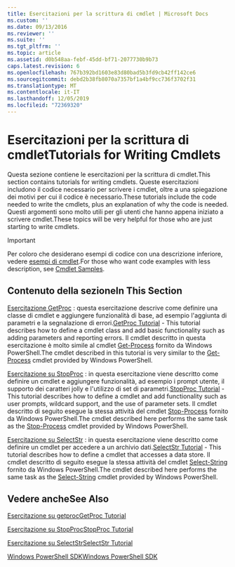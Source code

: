 ```yaml
---
title: Esercitazioni per la scrittura di cmdlet | Microsoft Docs
ms.custom: ''
ms.date: 09/13/2016
ms.reviewer: ''
ms.suite: ''
ms.tgt_pltfrm: ''
ms.topic: article
ms.assetid: d0b548aa-febf-45dd-bf71-2077730b9b73
caps.latest.revision: 6
ms.openlocfilehash: 767b392bd1603e83d80bad5b3fd9cb42ff142ce6
ms.sourcegitcommit: debd2b38fb8070a7357bf1a4bf9cc736f3702f31
ms.translationtype: MT
ms.contentlocale: it-IT
ms.lasthandoff: 12/05/2019
ms.locfileid: "72369320"
---
```

# <a name="tutorials-for-writing-cmdlets"></a><span data-ttu-id="878eb-102">Esercitazioni per la scrittura di cmdlet</span><span class="sxs-lookup"><span data-stu-id="878eb-102">Tutorials for Writing Cmdlets</span></span>

<span data-ttu-id="878eb-103">Questa sezione contiene le esercitazioni per la scrittura di cmdlet.</span><span class="sxs-lookup"><span data-stu-id="878eb-103">This section contains tutorials for writing cmdlets.</span></span> <span data-ttu-id="878eb-104">Queste esercitazioni includono il codice necessario per scrivere i cmdlet, oltre a una spiegazione dei motivi per cui il codice è necessario.</span><span class="sxs-lookup"><span data-stu-id="878eb-104">These tutorials include the code needed to write the cmdlets, plus an explanation of why the code is needed.</span></span> <span data-ttu-id="878eb-105">Questi argomenti sono molto utili per gli utenti che hanno appena iniziato a scrivere cmdlet.</span><span class="sxs-lookup"><span data-stu-id="878eb-105">These topics will be very helpful for those who are just starting to write cmdlets.</span></span>

> [!IMPORTANT]
> <span data-ttu-id="878eb-106">Per coloro che desiderano esempi di codice con una descrizione inferiore, vedere [esempi di cmdlet](./cmdlet-samples.md).</span><span class="sxs-lookup"><span data-stu-id="878eb-106">For those who want code examples with less description, see [Cmdlet Samples](./cmdlet-samples.md).</span></span>

## <a name="in-this-section"></a><span data-ttu-id="878eb-107">Contenuto della sezione</span><span class="sxs-lookup"><span data-stu-id="878eb-107">In This Section</span></span>

<span data-ttu-id="878eb-108">[Esercitazione GetProc](./getproc-tutorial.md) : questa esercitazione descrive come definire una classe di cmdlet e aggiungere funzionalità di base, ad esempio l'aggiunta di parametri e la segnalazione di errori.</span><span class="sxs-lookup"><span data-stu-id="878eb-108">[GetProc Tutorial](./getproc-tutorial.md) - This tutorial describes how to define a cmdlet class and add basic functionality such as adding parameters and reporting errors.</span></span> <span data-ttu-id="878eb-109">Il cmdlet descritto in questa esercitazione è molto simile al cmdlet [Get-Process](/powershell/module/Microsoft.PowerShell.Management/Get-Process) fornito da Windows PowerShell.</span><span class="sxs-lookup"><span data-stu-id="878eb-109">The cmdlet described in this tutorial is very similar to the [Get-Process](/powershell/module/Microsoft.PowerShell.Management/Get-Process) cmdlet provided by Windows PowerShell.</span></span>

<span data-ttu-id="878eb-110">[Esercitazione su StopProc](./stopproc-tutorial.md) : in questa esercitazione viene descritto come definire un cmdlet e aggiungere funzionalità, ad esempio i prompt utente, il supporto dei caratteri jolly e l'utilizzo di set di parametri.</span><span class="sxs-lookup"><span data-stu-id="878eb-110">[StopProc Tutorial](./stopproc-tutorial.md) - This tutorial describes how to define a cmdlet and add functionality such as user prompts, wildcard support, and the use of parameter sets.</span></span> <span data-ttu-id="878eb-111">Il cmdlet descritto di seguito esegue la stessa attività del cmdlet [Stop-Process](/powershell/module/Microsoft.PowerShell.Management/Stop-Process) fornito da Windows PowerShell.</span><span class="sxs-lookup"><span data-stu-id="878eb-111">The cmdlet described here performs the same task as the [Stop-Process](/powershell/module/Microsoft.PowerShell.Management/Stop-Process) cmdlet provided by Windows PowerShell.</span></span>

<span data-ttu-id="878eb-112">[Esercitazione su SelectStr](./selectstr-tutorial.md) : in questa esercitazione viene descritto come definire un cmdlet per accedere a un archivio dati.</span><span class="sxs-lookup"><span data-stu-id="878eb-112">[SelectStr Tutorial](./selectstr-tutorial.md) - This tutorial describes how to define a cmdlet that accesses a data store.</span></span> <span data-ttu-id="878eb-113">Il cmdlet descritto di seguito esegue la stessa attività del cmdlet [Select-String](/powershell/module/microsoft.powershell.utility/select-string) fornito da Windows PowerShell.</span><span class="sxs-lookup"><span data-stu-id="878eb-113">The cmdlet described here performs the same task as the [Select-String](/powershell/module/microsoft.powershell.utility/select-string) cmdlet provided by Windows PowerShell.</span></span>

## <a name="see-also"></a><span data-ttu-id="878eb-114">Vedere anche</span><span class="sxs-lookup"><span data-stu-id="878eb-114">See Also</span></span>

[<span data-ttu-id="878eb-115">Esercitazione su getproc</span><span class="sxs-lookup"><span data-stu-id="878eb-115">GetProc Tutorial</span></span>](./getproc-tutorial.md)

[<span data-ttu-id="878eb-116">Esercitazione su StopProc</span><span class="sxs-lookup"><span data-stu-id="878eb-116">StopProc Tutorial</span></span>](./stopproc-tutorial.md)

[<span data-ttu-id="878eb-117">Esercitazione su SelectStr</span><span class="sxs-lookup"><span data-stu-id="878eb-117">SelectStr Tutorial</span></span>](./selectstr-tutorial.md)

[<span data-ttu-id="878eb-118">Windows PowerShell SDK</span><span class="sxs-lookup"><span data-stu-id="878eb-118">Windows PowerShell SDK</span></span>](../windows-powershell-reference.md)
